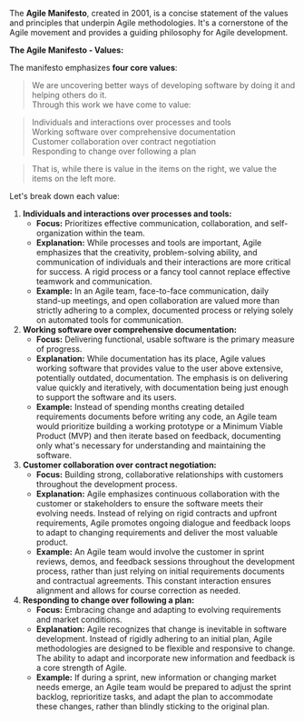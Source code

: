 The **Agile Manifesto**, created in 2001, is a concise statement of the values and principles that underpin Agile methodologies. It's a cornerstone of the Agile movement and provides a guiding philosophy for Agile development.

**The Agile Manifesto - Values:**

The manifesto emphasizes **four core values**:

> We are uncovering better ways of developing software by doing it and helping others do it.  
> Through this work we have come to value:  

> Individuals and interactions over processes and tools  
> Working software over comprehensive documentation  
> Customer collaboration over contract negotiation  
> Responding to change over following a plan  

> That is, while there is value in the items on the right, we value the items on the left more.

Let's break down each value:

1. **Individuals and interactions over processes and tools:**
    - **Focus:** Prioritizes effective communication, collaboration, and self-organization within the team.
    - **Explanation:** While processes and tools are important, Agile emphasizes that the creativity, problem-solving ability, and communication of individuals and their interactions are more critical for success. A rigid process or a fancy tool cannot replace effective teamwork and communication.
    - **Example:** In an Agile team, face-to-face communication, daily stand-up meetings, and open collaboration are valued more than strictly adhering to a complex, documented process or relying solely on automated tools for communication.
2. **Working software over comprehensive documentation:**
    - **Focus:** Delivering functional, usable software is the primary measure of progress.
    - **Explanation:** While documentation has its place, Agile values working software that provides value to the user above extensive, potentially outdated, documentation. The emphasis is on delivering value quickly and iteratively, with documentation being just enough to support the software and its users.
    - **Example:** Instead of spending months creating detailed requirements documents before writing any code, an Agile team would prioritize building a working prototype or a Minimum Viable Product (MVP) and then iterate based on feedback, documenting only what's necessary for understanding and maintaining the software.
3. **Customer collaboration over contract negotiation:**
    - **Focus:** Building strong, collaborative relationships with customers throughout the development process.
    - **Explanation:** Agile emphasizes continuous collaboration with the customer or stakeholders to ensure the software meets their evolving needs. Instead of relying on rigid contracts and upfront requirements, Agile promotes ongoing dialogue and feedback loops to adapt to changing requirements and deliver the most valuable product.
    - **Example:** An Agile team would involve the customer in sprint reviews, demos, and feedback sessions throughout the development process, rather than just relying on initial requirements documents and contractual agreements. This constant interaction ensures alignment and allows for course correction as needed.
4. **Responding to change over following a plan:**
    - **Focus:** Embracing change and adapting to evolving requirements and market conditions.
    - **Explanation:** Agile recognizes that change is inevitable in software development. Instead of rigidly adhering to an initial plan, Agile methodologies are designed to be flexible and responsive to change. The ability to adapt and incorporate new information and feedback is a core strength of Agile.
    - **Example:** If during a sprint, new information or changing market needs emerge, an Agile team would be prepared to adjust the sprint backlog, reprioritize tasks, and adapt the plan to accommodate these changes, rather than blindly sticking to the original plan.